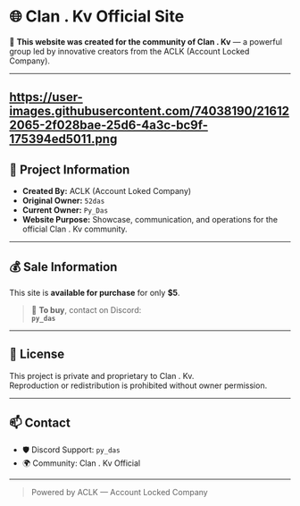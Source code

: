 # 🌐 Clan . Kv Official Site

📁 **This website was created for the community of Clan . Kv** — a powerful group led by innovative creators from the ACLK (Account Locked Company).

---
https://user-images.githubusercontent.com/74038190/216122065-2f028bae-25d6-4a3c-bc9f-175394ed5011.png
---

## 🔧 Project Information

- **Created By:** ACLK (Account Loked Company)  
- **Original Owner:** `52das`  
- **Current Owner:** `Py_Das`  
- **Website Purpose:** Showcase, communication, and operations for the official Clan . Kv community.

---

## 💰 Sale Information

This site is **available for purchase** for only **$5**.

> 💬 **To buy**, contact on Discord:  
> **`py_das`**

---

## 📜 License

This project is private and proprietary to Clan . Kv.  
Reproduction or redistribution is prohibited without owner permission.

---

## 📫 Contact

- 🛡️ Discord Support: `py_das`  
- 🌍 Community: Clan . Kv Official

---

> Powered by ACLK — Account Locked Company

